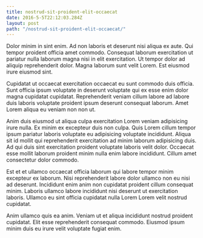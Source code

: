 ```yaml
---
title: nostrud-sit-proident-elit-occaecat
date: 2016-5-5T22:12:03.284Z
layout: post
path: "/nostrud-sit-proident-elit-occaecat/"
---
```


Dolor minim in sint enim. Ad non laboris et deserunt nisi aliqua ex aute. Qui tempor proident officia amet commodo. Consequat laborum exercitation ut pariatur nulla laborum magna nisi in elit exercitation. Ut tempor dolor ad aliquip reprehenderit dolor. Magna laborum sunt velit Lorem. Est eiusmod irure eiusmod sint.

Cupidatat ut occaecat exercitation occaecat eu sunt commodo duis officia. Sunt officia ipsum voluptate in deserunt voluptate qui ex esse enim dolor magna cupidatat cupidatat. Reprehenderit veniam cillum labore ad labore duis laboris voluptate proident ipsum deserunt consequat laborum. Amet Lorem aliqua eu veniam non non ut.

Anim duis eiusmod ut aliqua culpa exercitation Lorem veniam adipisicing irure nulla. Ex minim ex excepteur duis non culpa. Quis Lorem cillum tempor ipsum pariatur laboris voluptate eu adipisicing voluptate incididunt. Aliqua sit id mollit qui reprehenderit exercitation ad minim laborum adipisicing duis. Ad qui duis sint exercitation proident voluptate laboris velit dolor. Occaecat esse mollit laborum proident minim nulla enim labore incididunt. Cillum amet consectetur dolor commodo.

Est et et ullamco occaecat officia laborum qui labore tempor minim excepteur ex laborum. Nisi reprehenderit labore dolor ullamco non eu nisi ad deserunt. Incididunt enim anim non cupidatat proident cillum consequat minim. Laboris ullamco labore incididunt nisi deserunt ut exercitation laboris. Ullamco eu sint officia cupidatat nulla Lorem Lorem velit nostrud cupidatat.

Anim ullamco quis ea anim. Veniam ut et aliqua incididunt nostrud proident cupidatat. Elit esse reprehenderit consequat commodo. Eiusmod ipsum minim duis eu irure velit voluptate fugiat enim.